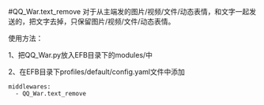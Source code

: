 #QQ_War.text_remove
对于从主端发的图片/视频/文件/动态表情，和文字一起发送的，把文字去掉，只保留图片/视频/文件/动态表情。

使用方法：

1、把QQ_War.py放入EFB目录下的modules/中

2、在EFB目录下profiles/default/config.yaml文件中添加
```
middlewares:
  - QQ_War.text_remove
```
